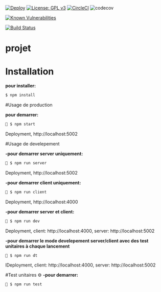 [![Deploy](https://www.herokucdn.com/deploy/button.png)](https://heroku.com/deploy)
[![License: GPL v3](https://img.shields.io/badge/License-GPLv3-blue.svg)](https://www.gnu.org/licenses/gpl-3.0)
[![CircleCI](https://circleci.com/gh/andresvcc/ademag/tree/master.svg?style=svg&circle-token=63aa6d370278eee4e107cfda2983813282ad9352)](https://circleci.com/gh/andresvcc/ademag/tree/master)
![codecov](https://img.shields.io/badge/status-developement-orange)

[![Known Vulnerabilities](https://snyk.io//test/github/andresvcc/ademag/badge.svg?targetFile=package.json)](https://snyk.io//test/github/andresvcc/ademag?targetFile=package.json)

[![Build Status](https://travis-ci.org/andresvcc/ademag.svg?branch=master)](https://travis-ci.org/andresvcc/ademag)


#  projet

# Installation
**pour installer:**
```bash
$ npm install
```

#Usage de production 

**pour demarrer:** 
```bash
🚀 $ npm start
```
Deployment, http://localhost:5002


#Usage de develepement 

**-pour demarrer server uniquement:**
```bash
📌 $ npm run server
```
Deployment, http://localhost:5002

**-pour demarrer client uniquement:**
```bash
📌 $ npm run client
```
Deployment, http://localhost:4000

**-pour demarrer server et client:**
```bash
📌 $ npm run dev
```
Deployment, client: http://localhost:4000, server: http://localhost:5002

**-pour demarrer le mode develepement server/client avec des test unitaires à chaque lancement**
```bash
📌 $ npm run dt
```
lDeployment, client: http://localhost:4000, server: http://localhost:5002 


#Test unitaires ⚙
**-pour demarrer:**
```bash
🔧 $ npm run test
```